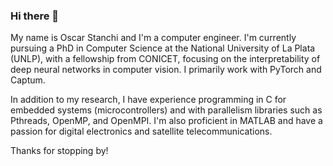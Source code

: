 ### Hi there 👋

My name is Oscar Stanchi and I'm a computer engineer. I'm currently pursuing a PhD in Computer Science at the National University of La Plata (UNLP), with a fellowship from CONICET, focusing on the interpretability of deep neural networks in computer vision. I primarily work with PyTorch and Captum.

In addition to my research, I have experience programming in C for embedded systems (microcontrollers) and with parallelism libraries such as Pthreads, OpenMP, and OpenMPI. I'm also proficient in MATLAB and have a passion for digital electronics and satellite telecommunications.

Thanks for stopping by!
